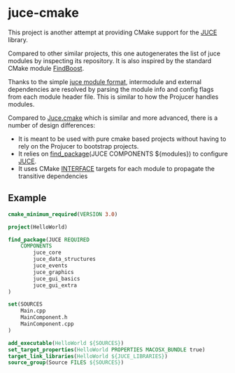 juce-cmake
==========

This project is another attempt at providing CMake support for the [JUCE][juce] library. 

Compared to other similar projects, this one autogenerates the list of juce modules by inspecting its repository.
It is also inspired by the standard CMake module [FindBoost][find_boost].

Thanks to the simple [juce module format][juce_module_format], intermodule and external dependencies are resolved by parsing the module info and config flags from each module header file. This is similar to how the Projucer handles modules.

Compared to [Juce.cmake][juce_cmake] which is similar and more advanced, there is a number of design differences:
* It is meant to be used with pure cmake based projects without having to rely on the Projucer to bootstrap projects.
* It relies on [find_package][find_package](JUCE COMPONENTS ${modules}) to configure [JUCE][juce].
* It uses CMake [INTERFACE][interface] targets for each module to propagate the transitive dependencies

Example
-------

```cmake
cmake_minimum_required(VERSION 3.0)

project(HelloWorld)

find_package(JUCE REQUIRED 
	COMPONENTS 
		juce_core
		juce_data_structures
		juce_events
		juce_graphics
		juce_gui_basics
		juce_gui_extra
)

set(SOURCES
	Main.cpp
	MainComponent.h
	MainComponent.cpp
)

add_executable(HelloWorld ${SOURCES})
set_target_properties(HelloWorld PROPERTIES MACOSX_BUNDLE true)
target_link_libraries(HelloWorld ${JUCE_LIBRARIES})
source_group(Source FILES ${SOURCES})
```

[juce]: http://www.juce.com
[juce_cmake]: https://github.com/McMartin/JUCE.cmake 
[find_boost]: https://cmake.org/cmake/help/latest/module/FindBoost.html
[juce_module_format]: https://github.com/WeAreROLI/JUCE/blob/master/modules/JUCE%20Module%20Format.txt
[find_package]: https://cmake.org/cmake/help/latest/command/find_package.html
[interface]: https://cmake.org/cmake/help/latest/command/add_library.html?highlight=interface#interface-libraries
